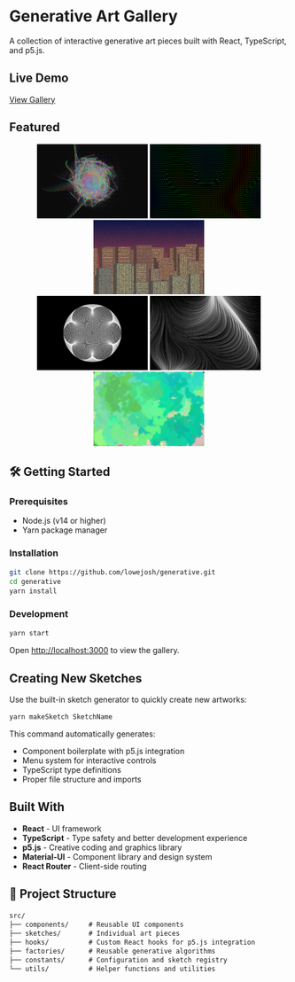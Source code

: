 # Generative Art Gallery

A collection of interactive generative art pieces built with React, TypeScript, and p5.js.

## Live Demo

[View Gallery](https://lowejosh.github.io/generative)

## Featured

<div align="center">
  <img src="./public/thumbnails/psychedelic-spiral.png" width="200" alt="Psychedelic Spiral" />
  <img src="./public/thumbnails/perlin-field.png" width="200" alt="Perlin Field" />
  <img src="./public/thumbnails/cityscape.png" width="200" alt="Cityscape" />
</div>

<div align="center">
  <img src="./public/thumbnails/multiplicative-epicycloid.png" width="200" alt="Multiplicative Epicycloid" />
  <img src="./public/thumbnails/perlin-flow.png" width="200" alt="Perlin Flow" />
  <img src="./public/thumbnails/random-walk.png" width="200" alt="Random Walk" />
</div>

## 🛠️ Getting Started

### Prerequisites

- Node.js (v14 or higher)
- Yarn package manager

### Installation

```bash
git clone https://github.com/lowejosh/generative.git
cd generative
yarn install
```

### Development

```bash
yarn start
```

Open [http://localhost:3000](http://localhost:3000) to view the gallery.

## Creating New Sketches

Use the built-in sketch generator to quickly create new artworks:

```bash
yarn makeSketch SketchName
```

This command automatically generates:

- Component boilerplate with p5.js integration
- Menu system for interactive controls
- TypeScript type definitions
- Proper file structure and imports

## Built With

- **React** - UI framework
- **TypeScript** - Type safety and better development experience
- **p5.js** - Creative coding and graphics library
- **Material-UI** - Component library and design system
- **React Router** - Client-side routing

## 📁 Project Structure

```
src/
├── components/     # Reusable UI components
├── sketches/       # Individual art pieces
├── hooks/          # Custom React hooks for p5.js integration
├── factories/      # Reusable generative algorithms
├── constants/      # Configuration and sketch registry
└── utils/          # Helper functions and utilities
```
